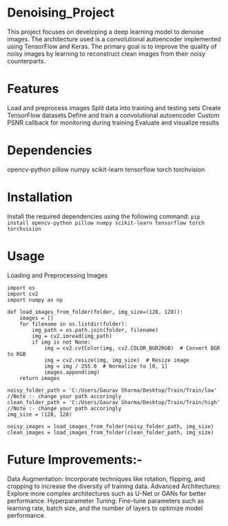 # Denoising_Project
This project focuses on developing a deep learning model to denoise images. The architecture used is a convolutional autoencoder implemented using TensorFlow and Keras. The primary goal is to improve the quality of noisy images by learning to reconstruct clean images from their noisy counterparts.

# Features
Load and preprocess images
Split data into training and testing sets
Create TensorFlow datasets
Define and train a convolutional autoencoder
Custom PSNR callback for monitoring during training
Evaluate and visualize results

# Dependencies
opencv-python
pillow
numpy
scikit-learn
tensorflow
torch
torchvision

# Installation
Install the required dependencies using the following command:
```pip install opencv-python pillow numpy scikit-learn tensorflow torch torchvision```

# Usage
Loading and Preprocessing Images
```
import os
import cv2
import numpy as np

def load_images_from_folder(folder, img_size=(128, 128)):
    images = []
    for filename in os.listdir(folder):
        img_path = os.path.join(folder, filename)
        img = cv2.imread(img_path)
        if img is not None:
            img = cv2.cvtColor(img, cv2.COLOR_BGR2RGB)  # Convert BGR to RGB
            img = cv2.resize(img, img_size)  # Resize image
            img = img / 255.0  # Normalize to [0, 1]
            images.append(img)
    return images

noisy_folder_path = 'C:/Users/Gaurav Sharma/Desktop/Train/Train/low' //Note :- change your path accoringly
clean_folder_path = 'C:/Users/Gaurav Sharma/Desktop/Train/Train/high' //Note :- change your path accoringly
img_size = (128, 128)  

noisy_images = load_images_from_folder(noisy_folder_path, img_size)
clean_images = load_images_from_folder(clean_folder_path, img_size)
```

# Future Improvements:-

Data Augmentation: Incorporate techniques like rotation, flipping, and cropping to increase the diversity of training data.
Advanced Architectures: Explore more complex architectures such as U-Net or GANs for better performance.
Hyperparameter Tuning: Fine-tune parameters such as learning rate, batch size, and the number of layers to optimize model performance.

